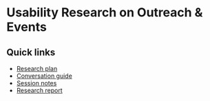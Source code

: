 # Usability Research on Outreach & Events

## Quick links

- [Research plan](https://github.com/department-of-veterans-affairs/va.gov-team/blob/master/teams/vsa/teams/public-websites/outreach-and-events/research/research-plan.md)
- [Conversation guide](https://github.com/department-of-veterans-affairs/va.gov-team/blob/master/teams/vsa/teams/public-websites/outreach-and-events/research/conversation-guide.md)
- [Session notes](https://github.com/department-of-veterans-affairs/va.gov-team/tree/master/teams/vsa/teams/public-websites/outreach-and-events/research/notes)
- [Research report](https://github.com/department-of-veterans-affairs/va.gov-team/blob/master/teams/vsa/teams/public-websites/outreach-and-events/research/research-findings.md)
